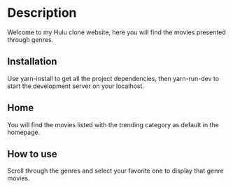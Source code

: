 # Description

Welcome to my Hulu clone website, here you will find the movies presented through genres.

## Installation

Use yarn-install to get all the project dependencies, then yarn-run-dev to start the development server on your localhost.

## Home

You will find the movies listed with the trending category as default in the homepage.

## How to use

Scroll through the genres and select your favorite one to display that genre movies.
